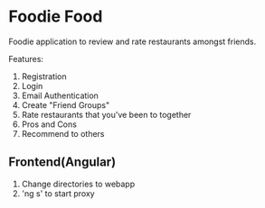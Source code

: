 # Foodie Food
Foodie application to review and rate restaurants amongst friends.

Features:
1. Registration
2. Login
3. Email Authentication
4. Create "Friend Groups"
5. Rate restaurants that you've been to together
6. Pros and Cons
7. Recommend to others

## Frontend(Angular)
1. Change directories to webapp
2. 'ng s' to start proxy